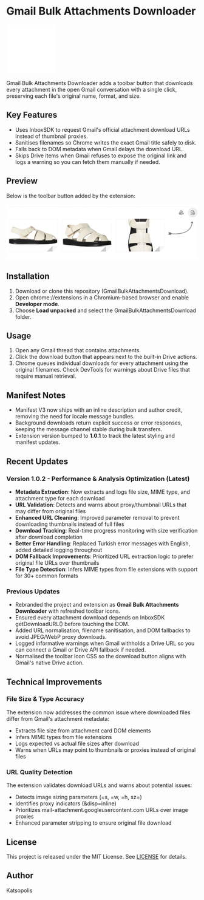 ﻿# Gmail Bulk Attachments Downloader

![Extension logo](img/logo_128-revert.png)

Gmail Bulk Attachments Downloader adds a toolbar button that downloads every attachment in the open Gmail conversation with a single click, preserving each file's original name, format, and size.

## Key Features
- Uses InboxSDK to request Gmail's official attachment download URLs instead of thumbnail proxies.
- Sanitises filenames so Chrome writes the exact Gmail title safely to disk.
- Falls back to DOM metadata when Gmail delays the download URL.
- Skips Drive items when Gmail refuses to expose the original link and logs a warning so you can fetch them manually if needed.

## Preview
Below is the toolbar button added by the extension:

![Toolbar button](img/screenshot1.png)

## Installation
1. Download or clone this repository (GmailBulkAttachmentsDownload).
2. Open chrome://extensions in a Chromium-based browser and enable **Developer mode**.
3. Choose **Load unpacked** and select the GmailBulkAttachmentsDownload folder.

## Usage
1. Open any Gmail thread that contains attachments.
2. Click the download button that appears next to the built-in Drive actions.
3. Chrome queues individual downloads for every attachment using the original filenames. Check DevTools for warnings about Drive files that require manual retrieval.

## Manifest Notes
- Manifest V3 now ships with an inline description and author credit, removing the need for locale message bundles.
- Background downloads return explicit success or error responses, keeping the message channel stable during bulk transfers.
- Extension version bumped to **1.0.1** to track the latest styling and manifest updates.

## Recent Updates

### Version 1.0.2 - Performance & Analysis Optimization (Latest)
- **Metadata Extraction**: Now extracts and logs file size, MIME type, and attachment type for each download
- **URL Validation**: Detects and warns about proxy/thumbnail URLs that may differ from original files
- **Enhanced URL Cleaning**: Improved parameter removal to prevent downloading thumbnails instead of full files
- **Download Tracking**: Real-time progress monitoring with size verification after download completion
- **Better Error Handling**: Replaced Turkish error messages with English, added detailed logging throughout
- **DOM Fallback Improvements**: Prioritized URL extraction logic to prefer original file URLs over thumbnails
- **File Type Detection**: Infers MIME types from file extensions with support for 30+ common formats

### Previous Updates
- Rebranded the project and extension as **Gmail Bulk Attachments Downloader** with refreshed toolbar icons.
- Ensured every attachment download depends on InboxSDK getDownloadURL() before touching the DOM.
- Added URL normalisation, filename sanitisation, and DOM fallbacks to avoid JPEG/WebP proxy downloads.
- Logged informative warnings when Gmail withholds a Drive URL so you can connect a Gmail or Drive API fallback if needed.
- Normalised the toolbar icon CSS so the download button aligns with Gmail's native Drive action.

## Technical Improvements

### File Size & Type Accuracy
The extension now addresses the common issue where downloaded files differ from Gmail's attachment metadata:
- Extracts file size from attachment card DOM elements
- Infers MIME types from file extensions
- Logs expected vs actual file sizes after download
- Warns when URLs may point to thumbnails or proxies instead of original files

### URL Quality Detection
The extension validates download URLs and warns about potential issues:
- Detects image sizing parameters (=s, =w, =h, sz=)
- Identifies proxy indicators (&disp=inline)
- Prioritizes mail-attachment.googleusercontent.com URLs over image proxies
- Enhanced parameter stripping to ensure original file download

## License
This project is released under the MIT License. See [LICENSE](LICENSE) for details.

## Author
Katsopolis
